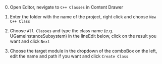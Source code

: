 0. Open Editor, nevigate to `C++ Classes` in Content Drawer

1. Enter the folder with the name of the project, right click and choose `New C++ Class`

2. Choose `All Classes` and type the class name (e.g. UGameInstanceSubsystem) in the lineEdit below, click on the result you want and click `Next`

3. Choose the target module in the dropdown of the comboBox on the left, edit the name and path if you want and click `Create Class`